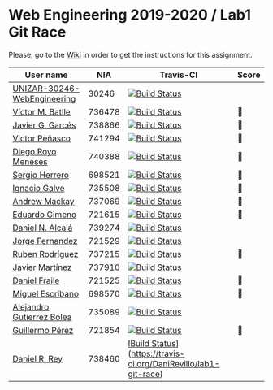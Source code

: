 # Web Engineering 2019-2020 / Lab1 Git Race

Please, go to the [Wiki](https://github.com/UNIZAR-30246-WebEngineering/lab1-git-race/wiki) in order to get the instructions for this assignment.

User name | NIA | Travis-CI|Score
----------|-----|----------|-----
[UNIZAR-30246-WebEngineering](https://github.com/UNIZAR-30246-WebEngineering/lab1-git-race) |30246 | [![Build Status](https://travis-ci.org/UNIZAR-30246-WebEngineering/lab1-git-race.svg)](https://travis-ci.org/UNIZAR-30246-WebEngineering/lab1-git-race) |
[Víctor M. Batlle](https://github.com/vmbatlle/lab1-git-race) | 736478 | [![Build Status](https://travis-ci.org/vmbatlle/lab1-git-race.svg?branch=master)](https://travis-ci.org/vmbatlle/lab1-git-race) | :gift:
[Javier G. Garcés](https://github.com/JaviBite/lab1-git-race)| 738866 | [![Build Status](https://travis-ci.org/JaviBite/lab1-git-race.svg?branch=master)](https://travis-ci.org/JaviBite/lab1-git-race) | :gift:
[Victor Peñasco](https://github.com/vpec/lab1-git-race) | 741294 | [![Build Status](https://travis-ci.org/vpec/lab1-git-race.svg)](https://travis-ci.org/vpec/lab1-git-race) | :gift:
[Diego Royo Meneses](https://github.com/diegoroyo/lab1-git-race) | 740388 | [![Build Status](https://travis-ci.org/diegoroyo/lab1-git-race.svg)](https://travis-ci.org/diegoroyo/lab1-git-race) | :gift:
[Sergio Herrero](https://github.com/sherrero96/lab1-git-race) | 698521 | [![Build Status](https://travis-ci.org/sherrero96/lab1-git-race.svg)](https://travis-ci.org/sherrero96/lab1-git-race) | :gift:
[Ignacio Galve](https://github.com/IgnacioSan22/lab1-git-race) | 735508 | [![Build Status](https://travis-ci.org/IgnacioSan22/lab1-git-race.svg)](https://travis-ci.org/sherrero96/lab1-git-race) | :gift: 
[Andrew Mackay](https://github.com/AndrewKM210/lab1-git-race) | 737069 | [![Build Status](https://travis-ci.org/AndrewKM210/lab1-git-race.svg)](https://travis-ci.org/sherrero96/lab1-git-race) | :gift: 
[Eduardo Gimeno](https://github.com/Edu7216/lab1-git-race) | 721615 | [![Build Status](https://travis-ci.org/Edu7216/lab1-git-race.svg)](https://travis-ci.org/Edu7216/lab1-git-race) | :gift:
[Daniel N. Alcalá](https://github.com/aeri/lab1-git-race) | 739274 | [![Build Status](https://api.travis-ci.org/aeri/lab1-git-race.svg?branch=master)](https://travis-ci.org/aeri/lab1-git-race) |
[Jorge Fernandez](https://github.com/jorge97fernandez/lab1-git-race) | 721529 | [![Build Status](https://travis-ci.org/jorge97fernandez/lab1-git-race.svg)](https://travis-ci.org/jorge97fernandez/lab1-git-race)
[Ruben Rodríguez](https://github.com/ZgzInfinity/lab1-git-race) | 737215 | [![Build Status](https://travis-ci.org/ZgzInfinity/lab1-git-race.svg)](https://travis-ci.org/ZgzInfinity/lab1-git-race) | :gift:
[Javier Martínez](https://github.com/javiermixture17/lab1-git-race) | 737910 | [![Build Status](https://travis-ci.org/javiermixture17/lab1-git-race.svg)](https://travis-ci.org/javiermixture17/lab1-git-race) |
[Daniel Fraile](https://travis-ci.org/DanFzgz/lab1-git-race) | 721525 | [![Build Status](https://travis-ci.org/DanFzgz/lab1-git-race.svg)](https://travis-ci.org/DanFzgz/lab1-git-race) | :gift:
[Miguel Escribano](https://github.com/a698570/lab1-git-race) | 698570 | [![Build Status](https://travis-ci.org/a698570/lab1-git-race.svg)](https://travis-ci.org/a698570/lab1-git-race) | :gift:
[Alejandro Gutierrez Bolea](https://github.com/AlexGuti14/lab1-git-race) | 735089 | [![Build Status](https://travis-ci.org/AlexGuti14/lab1-git-race.svg)](https://travis-ci.org/AlexGuti14/lab1-git-race) |
[Guillermo Pérez](https://github.com/Guillerm097/lab1-git-race) | 721854 | [![Build Status](https://travis-ci.org/Guillerm097/lab1-git-race.svg)](https://travis-ci.org/Guillerm097/lab1-git-race) | :gift:
[Daniel R. Rey](https://github.com/DaniRevillo/lab1-git-race)| 738460 | [!Build Status](https://travis-ci.org/DaniRevillo/lab1-git-race.svg)](https://travis-ci.org/DaniRevillo/lab1-git-race)